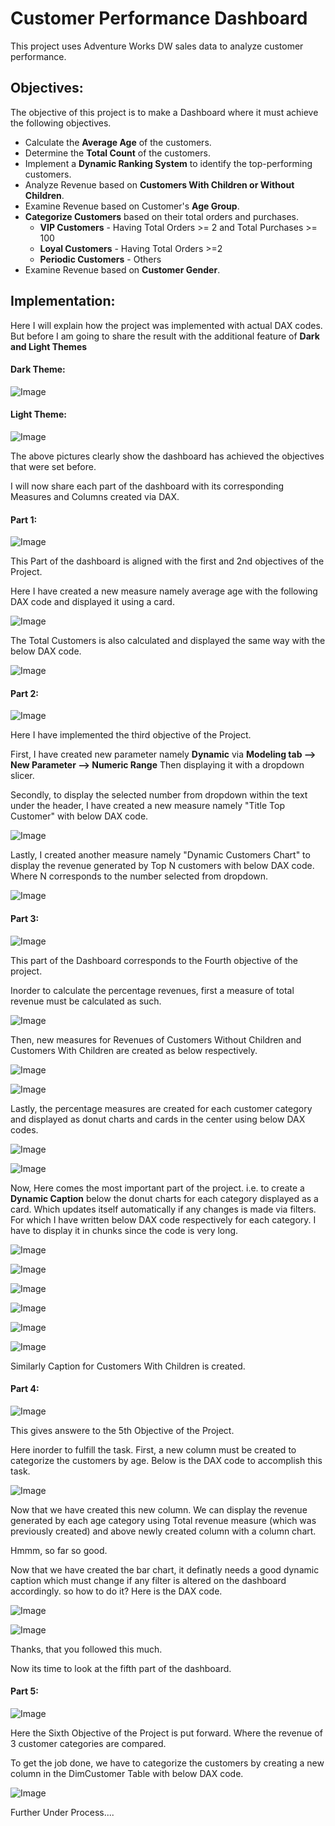 # Customer Performance Dashboard

This project uses Adventure Works DW sales data to analyze customer performance.

## Objectives:

The objective of this project is to make a Dashboard where it must achieve the following objectives.

- Calculate the **Average Age** of the customers.
- Determine the **Total Count** of the customers.
- Implement a **Dynamic Ranking System** to identify the top-performing customers.
- Analyze Revenue based on  **Customers With Children or Without Children**.
- Examine Revenue based on Customer's **Age Group**.
- **Categorize Customers** based on their total orders and purchases.
	- **VIP Customers** - Having Total Orders >= 2 and Total Purchases >= 100
	- **Loyal Customers** - Having Total Orders >=2
	- **Periodic Customers** - Others
- Examine Revenue based on **Customer Gender**.



## Implementation:
Here I will explain how the project was implemented with actual DAX codes. But before I am going to share the result with the additional feature of **Dark and Light Themes**

#### Dark Theme:

![Image](https://github.com/user-attachments/assets/22e701de-ea64-41e0-9b08-3a2cb81eb7d2)


#### Light Theme:

![Image](https://github.com/user-attachments/assets/494bd72b-f1e6-467a-8fe7-af292ce1feb6)

The above pictures clearly show the dashboard has achieved the objectives that were set before.

I will now share each part of the dashboard with its corresponding Measures and Columns created via DAX.

#### Part 1:

![Image](https://github.com/user-attachments/assets/c8dc7dfa-32d7-4036-9336-2fe078fb8591)

This Part of the dashboard is aligned with the first and 2nd objectives of the Project.

Here I have created a new measure namely average age with the following DAX code and displayed it using a card.

![Image](https://github.com/user-attachments/assets/496acaa5-9d5d-428a-988f-86d35c363152)

The Total Customers is also calculated and displayed the same way with the below DAX code.

![Image](https://github.com/user-attachments/assets/1f7b78ab-8a22-4f05-93df-46ca847c113a)

#### Part 2:
![Image](https://github.com/user-attachments/assets/900a35d1-7f2b-4902-8c68-929550359527)

Here I have implemented the third objective of the Project.

First, I have created new parameter namely **Dynamic** via 
**Modeling tab --> New Parameter --> Numeric Range**
Then displaying it with a dropdown slicer.

Secondly, to display the selected number from dropdown within the text under the header, I have created a new measure namely "Title Top Customer" with below DAX code.

![Image](https://github.com/user-attachments/assets/aa619bf2-a667-4b84-b9ed-0162470dffee)

Lastly, I created another measure namely "Dynamic Customers Chart" to display the revenue generated by Top N customers with below DAX code. Where N corresponds to the number selected from dropdown.

![Image](https://github.com/user-attachments/assets/d5ea93de-8f56-4f36-95f8-d20156fb0d61)


#### Part 3:
![Image](https://github.com/user-attachments/assets/5f3a26eb-11e2-4887-9c4c-d749d65f24d2)

This part of the Dashboard corresponds to the Fourth objective of the project.

Inorder to calculate the percentage revenues, first a measure of total revenue must be calculated as such.

![Image](https://github.com/user-attachments/assets/96d9e4bf-c3a0-4cb8-83d0-2cbf127cedfb)

Then, new measures for Revenues of Customers Without Children and Customers With Children are created as below respectively.

![Image](https://github.com/user-attachments/assets/1edc64a0-5863-4c62-ab06-a2a01c1ac1b2)

![Image](https://github.com/user-attachments/assets/ce32df29-c1cc-49dd-8fa1-145b9942ae21)

Lastly, the percentage measures are created for each customer category and displayed as donut charts and cards in the center using below DAX codes.

![Image](https://github.com/user-attachments/assets/19940a70-fc50-43d4-96a1-29663a9018d7)

![Image](https://github.com/user-attachments/assets/9b2428c9-c5b8-4839-8a0f-caa4138e9684)

Now, Here comes the most important part of the project. i.e. to create a **Dynamic Caption** below the donut charts for each category displayed as a card. Which updates itself automatically if any changes is made via filters. For which I have written below DAX code respectively for each category. I have to display it in chunks since the code is very long.

![Image](https://github.com/user-attachments/assets/57315c78-84a5-41fb-a028-a1369f6dbd9d)

![Image](https://github.com/user-attachments/assets/ec160731-b0a0-47ed-b345-f398a38c99e1)

![Image](https://github.com/user-attachments/assets/a770b534-46cc-469c-9694-55bb037abd84)

![Image](https://github.com/user-attachments/assets/385eceda-5768-473c-9878-9c509900822e)

![Image](https://github.com/user-attachments/assets/ae9a0b45-d2f1-42ec-9f89-8c895e2b6197)

![Image](https://github.com/user-attachments/assets/f59abe9a-5be9-4f1a-9448-34f5047c8ac5)

Similarly Caption for Customers With Children is created.

#### Part 4:

![Image](https://github.com/user-attachments/assets/26e9e916-2e50-4652-b721-16aadf0c8d8a)

This gives answere to the 5th Objective of the Project.

Here inorder to fulfill the task. First, a new column must be created to categorize the customers by age. Below is the DAX code to accomplish this task.

![Image](https://github.com/user-attachments/assets/592f7b28-8500-4750-a233-d0b079d6bd50)

Now that we have created this new column. We can display the revenue generated by each age category using Total revenue measure (which was previously created) and above newly created column with a column chart.

Hmmm, so far so good.

Now that we have created the bar chart, it definatly needs a good dynamic caption which must change if any filter is altered on the dashboard accordingly. so how to do it? Here is the DAX code. 

![Image](https://github.com/user-attachments/assets/d4c7fee0-92b0-45fe-be5b-f065b6b50995)

![Image](https://github.com/user-attachments/assets/a8fb5d45-3bef-4003-b3b9-ed5942a7d4f2)


Thanks, that you followed this much.

Now its time to look at the fifth part of the dashboard.

#### Part 5:
![Image](https://github.com/user-attachments/assets/b827a355-0ffc-4726-a6c4-d360f2076658)

Here the Sixth Objective of the Project is put forward. Where the revenue of 3 customer categories are compared. 

To get the job done, we have to categorize the customers by creating a new column in the DimCustomer Table with below DAX code.

![Image](https://github.com/user-attachments/assets/19cca548-888f-4111-b2c4-c12cd015aa42)

Further Under Process....

